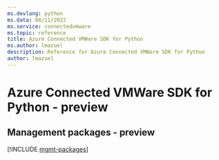 ```yaml
---
ms.devlang: python
ms.data: 08/11/2022
ms.service: connectedvmware
ms.topic: reference
title: Azure Connected VMWare SDK for Python
ms.author: lmazuel
description: Reference for Azure Connected VMWare SDK for Python
author: lmazuel
---
```

# Azure Connected VMWare SDK for Python - preview

## Management packages - preview
[!INCLUDE [mgmt-packages](connected-vmware-mgmt-index.md)]
